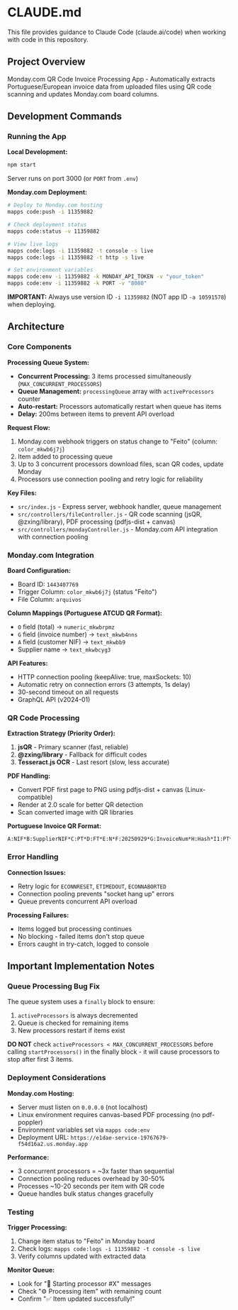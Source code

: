 # CLAUDE.md

This file provides guidance to Claude Code (claude.ai/code) when working with code in this repository.

## Project Overview

Monday.com QR Code Invoice Processing App - Automatically extracts Portuguese/European invoice data from uploaded files using QR code scanning and updates Monday.com board columns.

## Development Commands

### Running the App

**Local Development:**
```bash
npm start
```
Server runs on port 3000 (or `PORT` from `.env`)

**Monday.com Deployment:**
```bash
# Deploy to Monday.com hosting
mapps code:push -i 11359882

# Check deployment status
mapps code:status -v 11359882

# View live logs
mapps code:logs -i 11359882 -t console -s live
mapps code:logs -i 11359882 -t http -s live

# Set environment variables
mapps code:env -i 11359882 -k MONDAY_API_TOKEN -v "your_token"
mapps code:env -i 11359882 -k PORT -v "8080"
```

**IMPORTANT:** Always use version ID `-i 11359882` (NOT app ID `-a 10591578`) when deploying.

## Architecture

### Core Components

**Processing Queue System:**
- **Concurrent Processing:** 3 items processed simultaneously (`MAX_CONCURRENT_PROCESSORS`)
- **Queue Management:** `processingQueue` array with `activeProcessors` counter
- **Auto-restart:** Processors automatically restart when queue has items
- **Delay:** 200ms between items to prevent API overload

**Request Flow:**
1. Monday.com webhook triggers on status change to "Feito" (column: `color_mkwb6j7j`)
2. Item added to processing queue
3. Up to 3 concurrent processors download files, scan QR codes, update Monday
4. Processors use connection pooling and retry logic for reliability

**Key Files:**
- `src/index.js` - Express server, webhook handler, queue management
- `src/controllers/fileController.js` - QR code scanning (jsQR, @zxing/library), PDF processing (pdfjs-dist + canvas)
- `src/controllers/mondayController.js` - Monday.com API integration with connection pooling

### Monday.com Integration

**Board Configuration:**
- Board ID: `1443407769`
- Trigger Column: `color_mkwb6j7j` (status "Feito")
- File Column: `arquivos`

**Column Mappings (Portuguese ATCUD QR Format):**
- `O` field (total) → `numeric_mkwbrpmz`
- `G` field (invoice number) → `text_mkwb4nns`
- `A` field (customer NIF) → `text_mkwbb9`
- Supplier name → `text_mkwbcyg3`

**API Features:**
- HTTP connection pooling (keepAlive: true, maxSockets: 10)
- Automatic retry on connection errors (3 attempts, 1s delay)
- 30-second timeout on all requests
- GraphQL API (v2024-01)

### QR Code Processing

**Extraction Strategy (Priority Order):**
1. **jsQR** - Primary scanner (fast, reliable)
2. **@zxing/library** - Fallback for difficult codes
3. **Tesseract.js OCR** - Last resort (slow, less accurate)

**PDF Handling:**
- Convert PDF first page to PNG using pdfjs-dist + canvas (Linux-compatible)
- Render at 2.0 scale for better QR detection
- Scan converted image with QR libraries

**Portuguese Invoice QR Format:**
```
A:NIF*B:SupplierNIF*C:PT*D:FT*E:N*F:20250929*G:InvoiceNum*H:Hash*I1:PT*I7:BaseValue*I8:TaxValue*N:TaxValue*O:TotalValue*Q:Code*R:Num
```

### Error Handling

**Connection Issues:**
- Retry logic for `ECONNRESET`, `ETIMEDOUT`, `ECONNABORTED`
- Connection pooling prevents "socket hang up" errors
- Queue prevents concurrent API overload

**Processing Failures:**
- Items logged but processing continues
- No blocking - failed items don't stop queue
- Errors caught in try-catch, logged to console

## Important Implementation Notes

### Queue Processing Bug Fix
The queue system uses a `finally` block to ensure:
1. `activeProcessors` is always decremented
2. Queue is checked for remaining items
3. New processors restart if items exist

**DO NOT** check `activeProcessors < MAX_CONCURRENT_PROCESSORS` before calling `startProcessors()` in the finally block - it will cause processors to stop after first 3 items.

### Deployment Considerations

**Monday.com Hosting:**
- Server must listen on `0.0.0.0` (not localhost)
- Linux environment requires canvas-based PDF processing (no pdf-poppler)
- Environment variables set via `mapps code:env`
- Deployment URL: `https://e1dae-service-19767679-f54d16a2.us.monday.app`

**Performance:**
- 3 concurrent processors = ~3x faster than sequential
- Connection pooling reduces overhead by 30-50%
- Processes ~10-20 seconds per item with QR code
- Queue handles bulk status changes gracefully

### Testing

**Trigger Processing:**
1. Change item status to "Feito" in Monday board
2. Check logs: `mapps code:logs -i 11359882 -t console -s live`
3. Verify columns updated with extracted data

**Monitor Queue:**
- Look for "🚀 Starting processor #X" messages
- Check "⚙️ Processing item" with remaining count
- Confirm "✅ Item updated successfully!"
